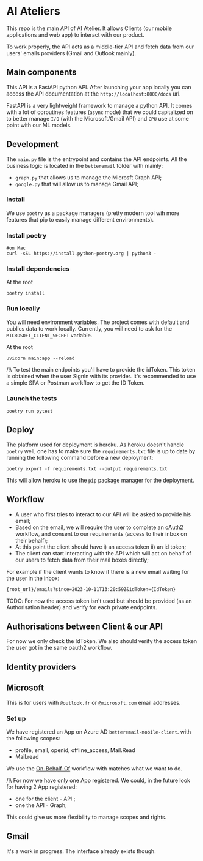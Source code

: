 
# AI Ateliers

This repo is the main API of AI Atelier. It allows Clients (our mobile applications and web app) to interact with our product. 

To work properly, the API acts as a middle-tier API and fetch data from our users' emails providers (Gmail and Outlook mainly).

## Main components

This API is a FastAPI python API. After launching your app locally you can access the API documentation at the `http://localhost:8000/docs` url.

FastAPI is a very lightweight framework to manage a python API. It comes with a lot of coroutines features (`async` mode) that we could capitalized on to better manage `I/O` (with the Microsoft/Gmail API) and `CPU` use at some point with our ML models.

## Development

The `main.py` file is the entrypoint and contains the API endpoints. 
All the business logic is located in the `betteremail` folder with mainly: 

- `graph.py` that allows us to manage the Microsft Graph API;
- `google.py` that will allow us to manage Gmail API;


### Install

We use `poetry` as a package managers (pretty modern tool wih more features that pip to easily manage different environments). 

### Install poetry

```
#on Mac
curl -sSL https://install.python-poetry.org | python3 -
```

### Install dependencies

At the root
```
poetry install
```

### Run locally

You will need environment variables. The project comes with default and publics data to work locally. Currently, you will need to ask for the `MICROSOFT_CLIENT_SECRET` variable.

At the root
```
uvicorn main:app --reload
```

/!\ To test the main endpoints you'll have to provide the idToken. This token is obtained when the user SignIn with its provider. It's recommended to use a simple SPA or Postman workflow to get the ID Token.

### Launch the tests

```
poetry run pytest
```

## Deploy

The platform used for deployment is heroku. As heroku doesn't handle `poetry` well, one has to make sure the `requirements.txt` file is up to date by running the following command before a new deployment: 

```
poetry export -f requirements.txt --output requirements.txt
```

This will allow heroku to use the `pip` package manager for the deployment.

## Workflow

- A user who first tries to interact to our API will be asked to provide his email;
- Based on the email, we will require the user to complete an oAuth2 workflow, and consent to our requirements (access to their inbox on their behalf);
- At this point the client should have i) an access token ii) an id token;
- The client can start interacting with the API which will act on behalf of our users to fetch data from their mail boxes directly;

For example if the client wants to know if there is a new email waiting for the user in the inbox: 

```
{root_url}/emails?since=2023-10-11T13:20:59Z&idToken={IdToken}
```

TODO: For now the access token isn't used but should be provided (as an Authorisation header) and verify for each private endpoints.

## Authorisations between Client & our API

For now we only check the IdToken. We also should verify the access token the user got in the same oauth2 workflow.

## Identity providers

## Microsoft

This is for users with `@outlook.fr` or `@microsoft.com` email addresses.

### Set up

We have registered an App on Azure AD `betteremail-mobile-client`.
with the following scopes: 

- profile, email, openid, offline_access, Mail.Read
- Mail.read

We use the [On-Behalf-Of](https://learn.microsoft.com/en-us/azure/active-directory/develop/v2-oauth2-on-behalf-of-flow) workflow with matches what we want to do.

/!\ For now we have only one App registered. We could, in the future look for having 2 App registered:

- one for the client - API ;
- one the API - Graph;

This could give us more flexibility to manage scopes and rights.

## Gmail

It's a work in progress. The interface already exists though.
